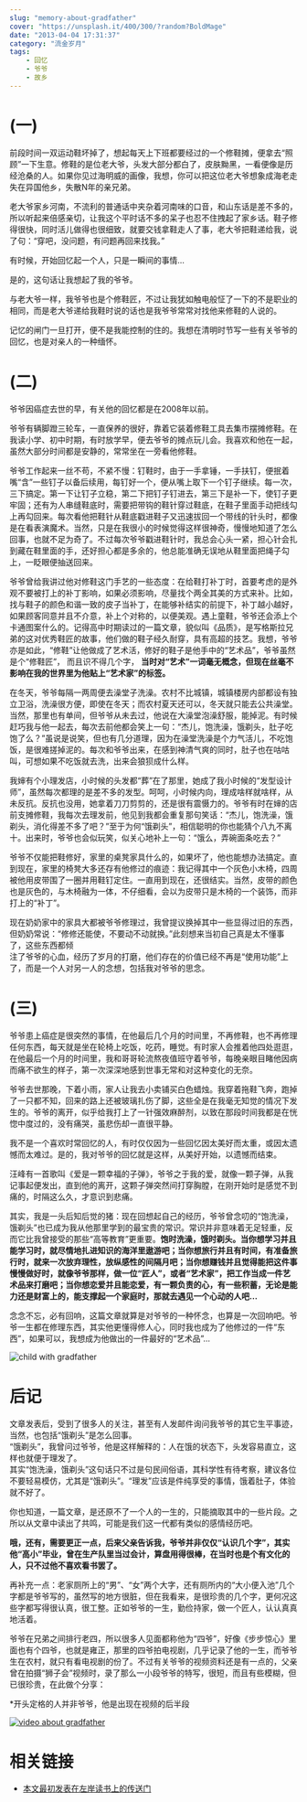 ```yaml
---
slug: "memory-about-gradfather"
cover: "https://unsplash.it/400/300/?random?BoldMage"
date: "2013-04-04 17:31:37"
category: "流金岁月"
tags:
    - 回忆
    - 爷爷
    - 故乡
---
```

[](#一 "(一)")(一)
===============

前段时间一双运动鞋坏掉了，想起每天上下班都要经过的一个修鞋摊，便拿去“照顾”一下生意。修鞋的是位老大爷，头发大部分都白了，皮肤黝黑，一看便像是历经沧桑的人。如果你见过海明威的画像，我想，你可以把这位老大爷想象成海老走失在异国他乡，失散N年的亲兄弟。

老大爷家乡河南，不流利的普通话中夹杂着河南味的口音，和山东话是差不多的，所以听起来倍感亲切，让我这个平时话不多的呆子也忍不住拽起了家乡话。鞋子修得很快，同时活儿做得也很细致，就要交钱拿鞋走人了事，老大爷把鞋递给我，说了句：“穿吧，没问题，有问题再回来找我。”

有时候，开始回忆起一个人，只是一瞬间的事情…

是的，这句话让我想起了我的爷爷。

与老大爷一样，我爷爷也是个修鞋匠，不过让我犹如触电般怔了一下的不是职业的相同，而是老大爷递给我鞋时说的话也是我爷爷常常对找他来修鞋的人说的。

记忆的闸门一旦打开，便不是我能控制的住的。我想在清明时节写一些有关爷爷的回忆，也是对亲人的一种缅怀。

[](#二 "(二)")(二)
===============

爷爷因癌症去世的早，有关他的回忆都是在2008年以前。

爷爷有辆脚蹬三轮车，一直保养的很好，靠着它装着修鞋工具去集市摆摊修鞋。在我读小学、初中时期，有时放学早，便去爷爷的摊点玩儿会。我喜欢和他在一起，虽然大部分时间都是安静的，常常坐在一旁看他修鞋。

爷爷工作起来一丝不苟，不紧不慢：钉鞋时，由于一手拿锤，一手扶钉，便抿着嘴“含”一些钉子以备后续用，每钉好一个，便从嘴上取下一个钉子继续。每一次，三下搞定。第一下让钉子立稳，第二下把钉子钉进去，第三下是补一下，使钉子更牢固；还有为人串缝鞋底时，需要把带钩的鞋针穿过鞋底，在鞋子里面手动把线勾上再勾回来。每次看他把鞋针从鞋底戳进鞋子又迅速拔回一个带线的针头时，都像是在看表演魔术。当然，只是在我很小的时候觉得这样很神奇，慢慢地知道了怎么回事，也就不足为奇了。不过每次爷爷戳进鞋针时，我总会心头一紧，担心针会扎到藏在鞋里面的手，还好担心都是多余的，他总能准确无误地从鞋里面把绳子勾上，一眨眼便抽送回来。

爷爷曾给我讲过他对修鞋这门手艺的一些态度：在给鞋打补丁时，首要考虑的是外观不要被打上的补丁影响，如果必须影响，尽量找个两全其美的方式来补。比如，找与鞋子的颜色和谐一致的皮子当补丁，在能够补结实的前提下，补丁越小越好，如果顾客同意并且不介意，补上个对称的，以便美观。遇上童鞋，爷爷还会添上个卡通图案什么的。记得高中时期读过的一篇文章，貌似叫《品质》，是写格斯拉兄弟的这对优秀鞋匠的故事，他们做的鞋子经久耐穿，具有高超的技艺。我想，爷爷亦是如此，“修鞋”让他做成了艺术活，修好的鞋子是他手中的“艺术品”，爷爷虽然是个“修鞋匠”， 而且识不得几个字， **当时对“艺术”一词毫无概念，但现在丝毫不影响在我的世界里为他贴上“艺术家”的标签。**

在冬天，爷爷每隔一两周便去澡堂子洗澡。农村不比城镇，城镇楼房内部都设有独立卫浴，洗澡很方便，即使在冬天；而农村夏天还可以，冬天就只能去公共澡堂。当然，那里也有单间，但爷爷从未去过，他说在大澡堂泡澡舒服，能掉泥。有时候赶巧我与他一起去，每次去前他都会笑上一句：“杰儿，饱洗澡，饿剃头，肚子吃饱了么？”虽说是说笑，但也有几分道理，因为在澡堂洗澡是个力气活儿，不吃饱饭，是很难搓掉泥的。每次和爷爷出来，在感到神清气爽的同时，肚子也在咕咕叫，可想如果不吃饭就去洗，出来会狼狈成什么样。

我婶有个小理发店，小时候的头发都“葬”在了那里，她成了我小时候的“发型设计师”，虽然每次都理的是差不多的发型。呵呵，小时候内向，理成啥样就啥样，从未反抗。反抗也没用，她拿着刀刀剪剪的，还是很有震慑力的。爷爷有时在婶的店前支摊修鞋，我每次去理发前，他见到我都会重复那句笑话：“杰儿，饱洗澡，饿剃头，消化得差不多了吧？”至于为何“饿剃头”，相信聪明的你也能猜个八九不离十。出来时，爷爷也会似玩笑，似关心地补上一句：“饿么，弄碗面条吃去？”

爷爷不仅能把鞋修好，家里的桌凳家具什么的，如果坏了，他也能想办法搞定。直到现在，家里的椅凳大多还存有他修过的痕迹：我记得其中一个灰色小木椅，四周被他用皮带围了一圈并用鞋钉定住。一直用到现在，还很结实。当然，皮带的颜色也是灰色的，与木椅融为一体，不仔细看，会以为皮带只是木椅的一个装饰，而非打上的“补丁”。

现在奶奶家中的家具大都被爷爷修理过，我曾提议换掉其中一些显得过旧的东西，但奶奶常说：“修修还能使，不要动不动就换。”此刻想来当初自己真是太不懂事了，这些东西都倾  
注了爷爷的心血，经历了岁月的打磨，他们存在的价值已经不再是“使用功能”上了，而是一个人对另一人的念想，包括我对爷爷的思念。

[](#三 "(三)")(三)
===============

爷爷患上癌症是很突然的事情，在他最后几个月的时间里，不再修鞋，也不再修理任何东西，每天就是坐在轮椅上吃饭，吃药，睡觉。有时家人会推着他四处逛逛，在他最后一个月的时间里，我和哥哥轮流熬夜值班守着爷爷，每晚亲眼目睹他因病而痛不欲生的样子，第一次深深地感到世事无常和对这种变化的无奈。

爷爷去世那晚，下着小雨，家人让我去小卖铺买白色蜡烛。我穿着拖鞋飞奔，跑掉了一只都不知，回来的路上还被玻璃扎伤了脚，这些全是在我毫无知觉的情况下发生的。爷爷的离开，似乎给我打上了一针强效麻醉剂，以致在那段时间我都是在恍惚中度过的，没有痛哭，虽悲伤却一直很平静。

我不是一个喜欢时常回忆的人，有时仅仅因为一些回忆因太美好而太重，或因太遗憾而太难过。是的，我对爷爷的回忆就是这样，从美好开始，以遗憾而结束。

汪峰有一首歌叫《爱是一颗幸福的子弹》，爷爷之于我的爱，就像一颗子弹，从我记事起便发出，直到他的离开，这颗子弹突然间打穿胸膛，在刚开始时是感觉不到痛的，时隔这么久，才意识到悲痛。

其实，我是一头后知后觉的猪：现在回想起自己的经历，爷爷曾念叨的“饱洗澡，饿剃头”也已成为我从他那里学到的最宝贵的常识。常识并非意味着无足轻重，反而它比我曾接受的那些“高等教育”更重要。**饱时洗澡，饿时剃头。当你想学习并且能学习时，就尽情地扎进知识的海洋里遨游吧；当你想旅行并且有时间，有准备旅行时，就来一次放弃理性，放纵感性的间隔月吧；当你想赚钱并且觉得能把这件事慢慢做好时，就像爷爷那样，做一位“匠人”，或者“艺术家”，把工作当成一件艺术品来打磨吧；当你想恋爱并且能恋爱，有一颗负责的心，有一些积蓄，无论是能力还是财富上的，能支撑起一个家庭时，那就去遇见一个心动的人吧…**

念念不忘，必有回响，这篇文章就算是对爷爷的一种怀念，也算是一次回响吧。爷爷一生都在修理东西，其实他更懂得修人心，同时我也成为了他修过的一件“东西”，如果可以，我想成为他做出的一件最好的“艺术品”…

![child with gradfather](http://zerosoul.github.io/2013/04/04/memory-about-gradfather/gradfather.jpg)

[](#后记 "后记")后记
==============

文章发表后，受到了很多人的关注，甚至有人发邮件询问我爷爷的其它生平事迹，当然，也包括“饿剃头”是怎么回事。  
“饿剃头”，我曾问过爷爷，他是这样解释的：人在饿的状态下，头发容易直立，这样也就便于理发了。  
其实“饱洗澡，饿剃头”这句话只不过是句民间俗语，其科学性有待考察，建议各位不要轻易模仿，尤其是“饿剃头”。“理发”应该是件纯享受的事情，饿着肚子，体验就不好了。

你也知道，一篇文章，是还原不了一个人的一生的，只能摘取其中的一些片段。之所以从文章中读出了共鸣，可能是我们这一代都有类似的感情经历吧。

**哦，还有，需要更正一点，后来父亲告诉我，爷爷并非仅仅“认识几个字”，其实他“高小”毕业，曾在生产队里当过会计，算盘用得很棒，在当时也是个有文化的人，只不过他不喜欢看书罢了。**

再补充一点：老家厕所上的“男”、“女”两个大字，还有厕所内的“大小便入池”几个字都是爷爷写的，虽然写的地方很脏，但在我看来，是很珍贵的几个字，更何况这些字都写得很认真，很工整。正如爷爷的一生，勤俭持家，做一个匠人，认认真真地活着。

爷爷在兄弟之间排行老四，所以很多人见面都称他为“四爷”，好像《步步惊心》里面也有个四爷，也就是雍正，那里的四爷拍电视剧，几乎记录了他的一生，而爷爷生在农村，就只有看电视剧的份了。不过有关爷爷的视频资料还是有一点的，父亲曾在拍摄“狮子会”视频时，录了那么一小段爷爷的特写，很短，而且有些模糊，但已很珍贵，在此做个分享：

*开头定格的人并非爷爷，他是出现在视频的后半段

[![video about gradfather](http://zerosoul.github.io/2013/04/04/memory-about-gradfather/clip.jpg)](http://v.youku.com/v_show/id_XNTM4MjM4NTI0.html)

[](#相关链接 "相关链接")相关链接
====================

-   [本文最初发表在左岸读书上的传送门](http://www.zreading.cn/archives/3704.html)